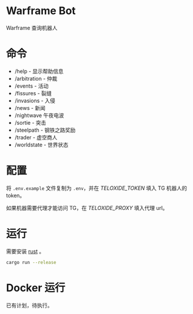 # Warframe Bot

Warframe 查询机器人

# 命令

- /help - 显示帮助信息
- /arbitration - 仲裁
- /events - 活动
- /fissures - 裂缝
- /invasions - 入侵
- /news - 新闻
- /nightwave 午夜电波
- /sortie - 突击
- /steelpath - 钢铁之路奖励
- /trader - 虚空商人
- /worldstate - 世界状态

# 配置

将 `.env.example` 文件复制为 `.env`，并在 _TELOXIDE_TOKEN_ 填入 TG 机器人的 token。

如果机器需要代理才能访问 TG，在 _TELOXIDE_PROXY_ 填入代理 url。

# 运行

需要安装 [rust](https://www.rust-lang.org/zh-CN/learn/get-started) 。

```bash
cargo run --release
```
# Docker 运行

已有计划，待执行。 